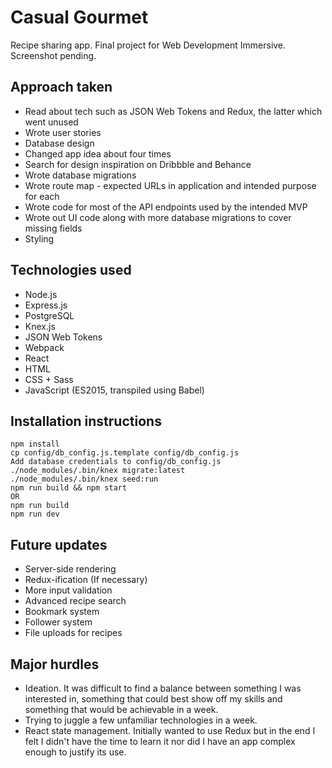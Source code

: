 # Casual Gourmet

Recipe sharing app. Final project for Web Development Immersive.
Screenshot pending.

## Approach taken
- Read about tech such as JSON Web Tokens and Redux, the latter which went unused
- Wrote user stories
- Database design
- Changed app idea about four times
- Search for design inspiration on Dribbble and Behance
- Wrote database migrations
- Wrote route map - expected URLs in application and intended purpose for each
- Wrote code for most of the API endpoints used by the intended MVP
- Wrote out UI code along with more database migrations to cover missing fields
- Styling

## Technologies used
- Node.js
- Express.js
- PostgreSQL
- Knex.js
- JSON Web Tokens
- Webpack
- React
- HTML
- CSS + Sass
- JavaScript (ES2015, transpiled using Babel)

## Installation instructions
```
npm install
cp config/db_config.js.template config/db_config.js
Add database credentials to config/db_config.js
./node_modules/.bin/knex migrate:latest
./node_modules/.bin/knex seed:run
npm run build && npm start
OR
npm run build
npm run dev
```

## Future updates
- Server-side rendering
- Redux-ification (If necessary)
- More input validation
- Advanced recipe search
- Bookmark system
- Follower system
- File uploads for recipes

## Major hurdles
- Ideation. It was difficult to find a balance between something I was interested in, something that could best show off my skills and something that would be achievable in a week.
- Trying to juggle a few unfamiliar technologies in a week.
- React state management. Initially wanted to use Redux but in the end I felt I didn't have the time to learn it nor did I have an app complex enough to justify its use.
